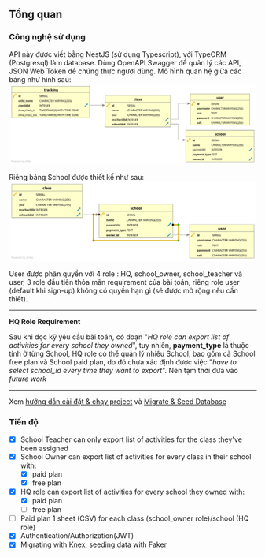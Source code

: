 ## Tổng quan

### Công nghệ sử dụng

API này được viết bằng NestJS (sử dụng Typescript), với TypeORM (Postgresql) làm database.
Dùng OpenAPI Swagger để quản lý các API, JSON Web Token để chứng thực người dùng.
Mô hình quan hệ giữa các bảng như hình sau:
![Database relationship](./relationship.svg)

Riêng bảng School được thiết kế như sau:
![School relationship](./school-relationship.svg)

User được phân quyền với 4 role : HQ, school_owner, school_teacher và user, 3 role đầu tiên thỏa mãn requirement của bài toán, riêng role user (default khi sign-up) không có quyền hạn gì (sẽ được mở rộng nếu cần thiết).

---
**HQ Role Requirement**

Sau khi đọc kỹ yêu cầu bài toán, có đoạn "*HQ role can export list of activities for every school they owned*", tuy nhiên, **payment_type** là thuộc tính ở từng School, HQ role có thể quản lý nhiều School, bao gồm cả School free plan và School paid plan, do đó chưa xác định được việc "*have to select school_id every time they want to export*". Nên tạm thời đưa vào _future work_

---

Xem [hướng dẫn cài đặt & chạy project](/README.md) và  [Migrate & Seed Database](./database.md) 

### Tiến độ 

- [x] School Teacher can only export list of activities for the class they've been assigned
- [x] School Owner can export list of activities for every class in their school with:
  - [x] paid plan 
  - [x] free plan
- [x] HQ role can export list of activities for every school they owned with: 
  - [x] paid plan 
  - [ ] free plan
- [ ] Paid plan 1 sheet (CSV) for each class (school_owner role)/school (HQ role)
- [x] Authentication/Authorization(JWT)
- [x] Migrating with Knex, seeding data with Faker
